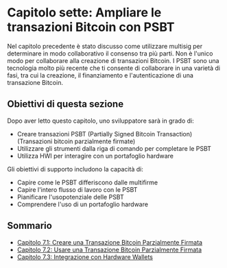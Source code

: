 # Capitolo sette: Ampliare le transazioni Bitcoin con PSBT 

Nel capitolo precedente è stato discusso come utilizzare multisig per determinare in modo collaborativo il consenso tra più parti. Non è l'unico modo per collaborare alla creazione di transazioni Bitcoin. I PSBT sono una tecnologia molto più recente che ti consente di collaborare in una varietà di fasi, tra cui la creazione, il finanziamento e l'autenticazione di una transazione Bitcoin.

## Obiettivi di questa sezione

Dopo aver letto questo capitolo, uno sviluppatore sarà in grado di:

 * Creare transazioni PSBT (Partially Signed Bitcoin Transaction)(Transazioni bitcoin parzialmente firmate)
 * Utilizzare gli strumenti dalla riga di comando per completare le PSBT
 * Utilizza HWI per interagire con un portafoglio hardware

Gli obiettivi di supporto includono la capacità di:

 * Capire come le PSBT differiscono dalle multifirme
 * Capire l'intero flusso di lavoro con le PSBT
 * Pianificare l'usopotenziale delle PSBT
 * Comprendere l'uso di un portafoglio hardware

## Sommario

 * [Capitolo 7.1: Creare una Transazione Bitcoin Parzialmente Firmata](07_1_Creare_una_Transazione_Bitcoin_Parzialmente_Firmata.md)
 * [Capitolo 7.2: Usare una Transazione Bitcoin Parzialmente Firmata](07_2_Usare_una_Transazione_Bitcoin_Parzialmente_Firmata.md)
 * [Capitolo 7.3: Integrazione con Hardware Wallets](07_3_Integrazione_con_Hardware_Wallets.md)
